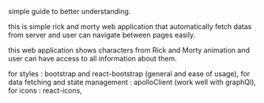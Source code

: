 simple guide to better understanding.

this is simple rick and morty web application that automatically fetch datas from server and 
user can navigate between pages easily.

this web application shows characters from Rick and Morty animation and user can have access to all information about them.


for styles : bootstrap and react-bootstrap (general and ease of usage),
for data fetching and state management : apolloClient (work well with graphQl),
for icons : react-icons,